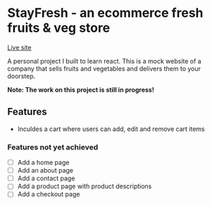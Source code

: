 # StayFresh - an ecommerce fresh fruits & veg store

[Live site](https://github.com/facebook/create-react-app)

A personal project I built to learn react. This is a mock website of a company that sells fruits and vegetables and delivers them to your doorstep.

**Note: The work on this project is still in progress!**

<!-- ## Screenshot

![screenshot](./public/images/screenshot.png?raw=true 'Screenshot of StayFresh') -->

## Features

- Inculdes a cart where users can add, edit and remove cart items

### Features not yet achieved

- [ ] Add a home page
- [ ] Add an about page
- [ ] Add a contact page
- [ ] Add a product page with product descriptions
- [ ] Add a checkout page
